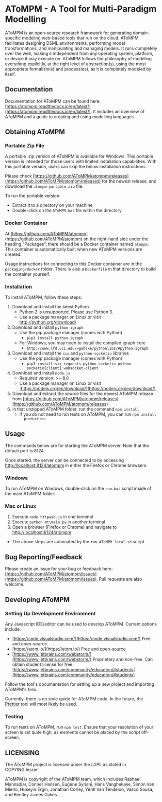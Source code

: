 # AToMPM - A Tool for Multi-Paradigm Modelling
AToMPM is an open-source research framework for generating domain-specific modeling web-based tools that run on the cloud. AToMPM facilitates designing DSML environments, performing model transformations, and manipulating and managing models. It runs completely over the web, making it independent from any operating system, platform, or device it may execute on. AToMPM follows the philosophy of modeling everything explicitly, at the right level of abstraction(s), using the most appropriate formalism(s) and process(es), as it is completely modeled by itself.

## Documentation
Documentation for AToMPM can be found here: [https://atompm.readthedocs.io/en/latest/](https://atompm.readthedocs.io/en/latest/). It includes an overview of AToMPM and a guide to creating and using modelling languages. 

## Obtaining AToMPM

### Portable Zip File

A portable .zip version of AToMPM is available for Windows. This portable version is intended for those users with limited installation capabilities. With this portable version, users can skip the below installation instructions.

Please check [https://github.com/AToMPM/atompm/releases](https://github.com/AToMPM/atompm/releases) for the newest release, and download the `atompm-portable.zip` file.

To run the portable version:
* Extract it to a directory on your machine
* Double-click on the `AToMPM.bat` file within the directory.

### Docker Container

At [https://github.com/AToMPM/atompm](https://github.com/AToMPM/atompm) on the right-hand side under the heading "Packages", there should be a Docker container named `atompm`. This container is automatically built when new AToMPM versions are created.

Usage instructions for connecting to this Docker container are in the `packaging/docker` folder. There is also a `Dockerfile` in that directory to build the container yourself. 

### Installation

To install AToMPM, follow these steps:
1. Download and install the latest Python
    * Python 2 is unsupported. Please use Python 3.
    * Use a package manager on Linux or visit http://python.org/download/
1. Download and install `python-igraph`
    * Use the pip package manager (comes with Python)
        * `pip3 install python-igraph`
    * For Windows, you may need to install the compiled igraph core
        * `http://www.lfd.uci.edu/~gohlke/pythonlibs/#python-igraph`
1. Download and install the `six` and `python-socketio` libraries
    * Use the pip package manager (comes with Python)
        * `pip3 install six requests python-socketio python-socketio[client] websocket-client`
1. Download and install `node.js`
    * Required version: >= 8.0
    * Use a package manager on Linux or visit [https://nodejs.org/en/download/](https://nodejs.org/en/download/)
1. Download and extract the source files for the newest AToMPM release from [https://github.com/AToMPM/atompm/releases](https://github.com/AToMPM/atompm/releases)
1. In that unzipped AToMPM folder, run the command `npm install`
    * If you do not need to run tests on AToMPM, you can run `npm install --production`

## Usage

The commands below are for starting the AToMPM server. Note that the default port is 8124.

Once started, the server can be connected to by accessing [http://localhost:8124/atompm](http://localhost:8124/atompm) in either the Firefox or Chrome browsers.

### Windows
To run AToMPM on Windows, double-click on the `run.bat` script inside of the main AToMPM folder.

### Mac or Linux
1. Execute `node httpwsd.js` in one terminal
2. Execute `python mt\main.py` in another terminal
3. Open a browser (Firefox or Chrome) and navigate to [http://localhost:8124/atompm](http://localhost:8124/atompm)

* The above steps are automated by the `run_AToMPM_local.sh` script

## Bug Reporting/Feedback
Please create an issue for your bug or feedback here: [https://github.com/AToMPM/atompm/issues](https://github.com/AToMPM/atompm/issues). Pull requests are also welcome.

## Developing AToMPM

### Setting Up Development Environment

Any Javascript IDE/editor can be used to develop AToMPM. Current options include:
* [https://code.visualstudio.com/](https://code.visualstudio.com/) Free and open-source.
* [https://atom.io/](https://atom.io/) Free and open-source
* [https://www.jetbrains.com/webstorm/](https://www.jetbrains.com/webstorm/) Proprietary and non-free. Can obtain student license for free: [https://www.jetbrains.com/community/education/#students](https://www.jetbrains.com/community/education/#students)

Follow the tool's documentation for setting up a new project and importing AToMPM's files.

Currently, there is no style guide for AToMPM code. In the future, the [Prettier](https://prettier.io/) tool will most likely be used.

### Testing
To run tests on AToMPM, run `npm test`. Ensure that your resolution of your screen is set quite high, as elements cannot be placed by the script off-screen.

## LICENSING
The AToMPM project is licensed under the LGPL as stated in COPYING.lesser.

AToMPM is copyright of the AToMPM team, which includes Raphael Mannadiar, Conner Hansen, Eugene Syriani, Hans Vangheluwe, Simon Van Mierlo, Huseyin Ergin, Jonathan Corley, Yentl Van Tendeloo, Vasco Sousa, and Bentley James Oakes
